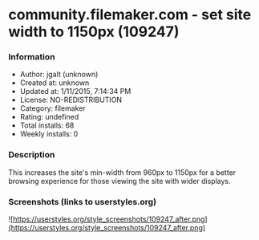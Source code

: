 # community.filemaker.com - set site width to 1150px (109247)

### Information
- Author: jgalt (unknown)
- Created at: unknown
- Updated at: 1/11/2015, 7:14:34 PM
- License: NO-REDISTRIBUTION
- Category: filemaker
- Rating: undefined
- Total installs: 68
- Weekly installs: 0


### Description
This increases the site's min-width from 960px to 1150px for a better browsing experience for those viewing the site with wider displays.


### Screenshots (links to userstyles.org)
![https://userstyles.org/style_screenshots/109247_after.png](https://userstyles.org/style_screenshots/109247_after.png)


